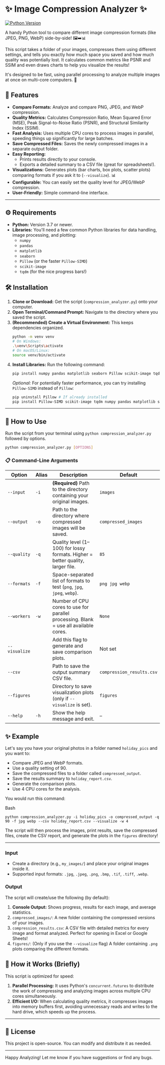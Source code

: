 # ✨ Image Compression Analyzer ✨

[![Python Version](https://img.shields.io/badge/python-3.7+-blue.svg)](https://www.python.org/downloads/)

A handy Python tool to compare different image compression formats (like JPEG, PNG, WebP) side-by-side! 🖼️➡️📊

This script takes a folder of your images, compresses them using different settings, and tells you exactly how much space you saved and how much quality was potentially lost. It calculates common metrics like PSNR and SSIM and even draws charts to help you visualize the results!

It's designed to be fast, using parallel processing to analyze multiple images at once on multi-core computers. 🚀

## 🌟 Features

* **Compare Formats:** Analyze and compare PNG, JPEG, and WebP compression.
* **Quality Metrics:** Calculates Compression Ratio, Mean Squared Error (MSE), Peak Signal-to-Noise Ratio (PSNR), and Structural Similarity Index (SSIM).
* **Fast Analysis:** Uses multiple CPU cores to process images in parallel, speeding things up significantly for large batches.
* **Save Compressed Files:** Saves the newly compressed images in a separate output folder.
* **Easy Reporting:**
    * Prints results directly to your console.
    * Exports a detailed summary to a CSV file (great for spreadsheets!).
* **Visualizations:** Generates plots (bar charts, box plots, scatter plots) comparing formats if you ask it to (`--visualize`). 📊
* **Configurable:** You can easily set the quality level for JPEG/WebP compression.
* **User-Friendly:** Simple command-line interface.

---
## ⚙️ Requirements

* **Python:** Version 3.7 or newer.
* **Libraries:** You'll need a few common Python libraries for data handling, image processing, and plotting:
    * `numpy`
    * `pandas`
    * `matplotlib`
    * `seaborn`
    * `Pillow` (or the faster `Pillow-SIMD`)
    * `scikit-image`
    * `tqdm` (for the nice progress bars!)

## 🛠️ Installation

1.  **Clone or Download:** Get the script (`compression_analyzer.py`) onto your computer.
2.  **Open Terminal/Command Prompt:** Navigate to the directory where you saved the script.
3.  **(Recommended) Create a Virtual Environment:** This keeps dependencies organized.
    ```bash
    python -m venv venv
    # On Windows:
    .\venv\Scripts\activate
    # On macOS/Linux:
    source venv/bin/activate
    ```
4.  **Install Libraries:** Run the following command:
    ```bash
    pip install numpy pandas matplotlib seaborn Pillow scikit-image tqdm
    ```
    *Optional:* For potentially faster performance, you can try installing `Pillow-SIMD` instead of `Pillow`:
    ```bash
    pip uninstall Pillow # If already installed
    pip install Pillow-SIMD scikit-image tqdm numpy pandas matplotlib seaborn
    ```

---
## 🚀 How to Use

Run the script from your terminal using `python compression_analyzer.py` followed by options.

```bash
python compression_analyzer.py [OPTIONS]
````


### 📋 Command-Line Arguments

|Option|Alias|Description|Default|
|---|---|---|---|
|`--input`|`-i`|**(Required)** Path to the directory containing your original images.|`images`|
|`--output`|`-o`|Path to the directory where compressed images will be saved.|`compressed_images`|
|`--quality`|`-q`|Quality level (1–100) for lossy formats. Higher = better quality, larger file.|`85`|
|`--formats`|`-f`|Space-separated list of formats to test (`png`, `jpg`, `jpeg`, `webp`).|`png jpg webp`|
|`--workers`|`-w`|Number of CPU cores to use for parallel processing. Blank = use all available cores.|`None`|
|`--visualize`||Add this flag to generate and save comparison plots.|Not set|
|`--csv`||Path to save the output summary CSV file.|`compression_results.csv`|
|`--figures`||Directory to save visualization plots (only if `--visualize` is set).|`figures`|
|`--help`|`-h`|Show the help message and exit.|–|

## ✨ Example

Let's say you have your original photos in a folder named `holiday_pics` and you want to:

- Compare JPEG and WebP formats.
- Use a quality setting of 90.
- Save the compressed files to a folder called `compressed_output`.
- Save the results summary to `holiday_report.csv`.
- Generate the comparison plots.
- Use 4 CPU cores for the analysis.

You would run this command:

Bash

```
python compression_analyzer.py -i holiday_pics -o compressed_output -q 90 -f jpg webp --csv holiday_report.csv --visualize -w 4
```

The script will then process the images, print results, save the compressed files, create the CSV report, and generate the plots in the `figures` directory!

---
### Input

- Create a directory (e.g., `my_images/`) and place your original images inside it.
- Supported input formats: `.jpg`, `.jpeg`, `.png`, `.bmp`, `.tif`, `.tiff`, `.webp`.

### Output

The script will create/use the following (by default):

1. **Console Output:** Shows progress, results for each image, and average statistics.
2. `compressed_images/`: A new folder containing the compressed versions of your images.
3. `compression_results.csv`: A CSV file with detailed metrics for every image and format analyzed. Perfect for opening in Excel or Google Sheets!
4. `figures/`: (Only if you use the `--visualize` flag) A folder containing `.png` plots comparing the different formats.

## 🤔 How it Works (Briefly)

This script is optimized for speed:

1. **Parallel Processing:** It uses Python's `concurrent.futures` to distribute the work of compressing and analyzing images across multiple CPU cores simultaneously.
2. **Efficient I/O:** When calculating quality metrics, it compresses images into memory buffers first, avoiding unnecessary reads and writes to the hard drive, which speeds up the process.

---
## 📜 License

This project is open-source. You can modify and distribute it as needed.

---

Happy Analyzing! Let me know if you have suggestions or find any bugs.